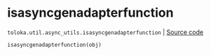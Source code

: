 # isasyncgenadapterfunction
`toloka.util.async_utils.isasyncgenadapterfunction` | [Source code](https://github.com/Toloka/toloka-kit/blob/v1.1.3/src/util/async_utils.py#L395)

```python
isasyncgenadapterfunction(obj)
```

